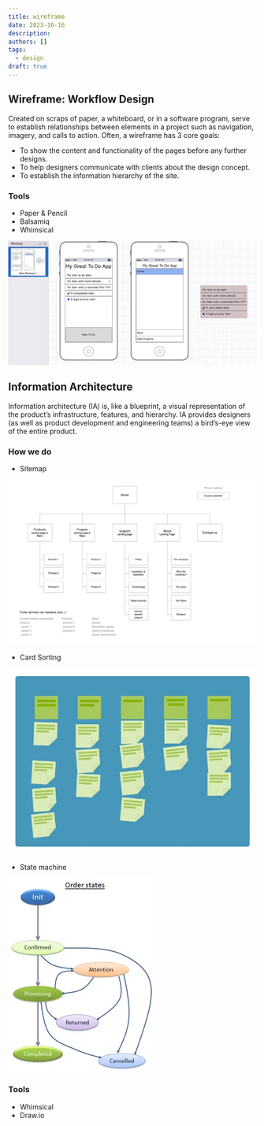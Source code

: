 ```yaml
---
title: wireframe
date: 2023-10-16
description:
authors: []
tags:
  - design
draft: true
---
```


## Wireframe: Workflow Design
Created on scraps of paper, a whiteboard, or in a software program, serve to establish relationships between elements in a project such as navigation, imagery, and calls to action.
Often, a wireframe has 3 core goals:
* To show the content and functionality of the pages before any further designs.
* To help designers communicate with clients about the design concept.
* To establish the information hierarchy of the site.

### Tools
* Paper & Pencil
* Balsamiq
* Whimsical

![](assets/wireframe_3c6ce1f34b539d7de9da020608c19f8a_md5.webp)

## Information Architecture
Information architecture (IA) is, like a blueprint, a visual representation of the product’s infrastructure, features, and hierarchy. IA provides designers (as well as product development and engineering teams) a bird’s-eye view of the entire product.

### How we do
* Sitemap

!["Sitemap"](assets/wireframe/203ab5b0117c8ecbeb2cf2db4b549d51_MD5.gif)
* Card Sorting

![](assets/wireframe_1f61968fcb92a401380478e6df78410a_md5.webp)
* State machine

![](assets/wireframe_a58d97e8735e49f087898dd95725b929_md5.webp)

### Tools
* Whimsical
* Draw.io
